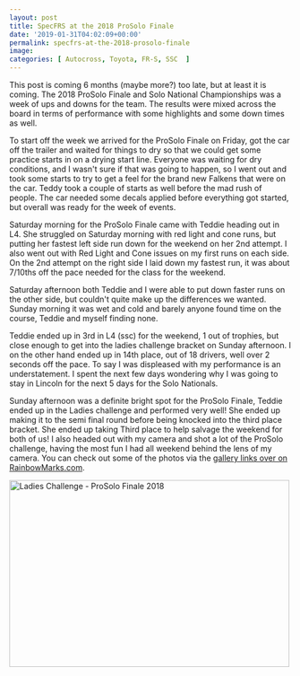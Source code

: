 ```yaml
---
layout: post
title: SpecFRS at the 2018 ProSolo Finale
date: '2019-01-31T04:02:09+00:00'
permalink: specfrs-at-the-2018-prosolo-finale
image: 
categories: [ Autocross, Toyota, FR-S, SSC  ]
---
```

This post is coming 6 months (maybe more?) too late, but at least it is coming. The 2018 ProSolo Finale and Solo National Championships was a week of ups and downs for the team. The results were mixed across the board in terms of performance with some highlights and some down times as well.

To start off the week we arrived for the ProSolo Finale on Friday, got the car off the trailer and waited for things to dry so that we could get some practice starts in on a drying start line. Everyone was waiting for dry conditions, and I wasn't sure if that was going to happen, so I went out and took some starts to try to get a feel for the brand new Falkens that were on the car. Teddy took a couple of starts as well before the mad rush of people. The car needed some decals applied before everything got started, but overall was ready for the week of events.

Saturday morning for the ProSolo Finale came with Teddie heading out in L4. She struggled on Saturday morning with red light and cone runs, but putting her fastest left side run down for the weekend on her 2nd attempt. I also went out with Red Light and Cone issues on my first runs on each side. On the 2nd attempt on the right side I laid down my fastest run, it was about 7/10ths off the pace needed for the class for the weekend.

Saturday afternoon both Teddie and I were able to put down faster runs on the other side, but couldn't quite make up the differences we wanted. Sunday morning it was wet and cold and barely anyone found time on the course, Teddie and myself finding none.

Teddie ended up in 3rd in L4 (ssc) for the weekend, 1 out of trophies, but close enough to get into the ladies challenge bracket on Sunday afternoon. I on the other hand ended up in 14th place, out of 18 drivers, well over 2 seconds off the pace. To say I was displeased with my performance is an understatement. I spent the next few days wondering why I was going to stay in Lincoln for the next 5 days for the Solo Nationals.

Sunday afternoon was a definite bright spot for the ProSolo Finale, Teddie ended up in the Ladies challenge and performed very well! She ended up making it to the semi final round before being knocked into the third place bracket. She ended up taking Third place to help salvage the weekend for both of us! I also headed out with my camera and shot a lot of the ProSolo challenge, having the most fun I had all weekend behind the lens of my camera. You can check out some of the photos via the <a href="https://rainbowmarks.com/Events" target="_blank">gallery links over on RainbowMarks.com</a>.

<a data-flickr-embed="true" href="https://www.flickr.com/photos/chammond/30715031998/in/album-72157701162224125/" title="Ladies Challenge - ProSolo Finale 2018"><img alt="Ladies Challenge - ProSolo Finale 2018" height="333" src="https://farm2.staticflickr.com/1848/30715031998_f8bfc33bb7.jpg" width="500" /></a><script async src="//embedr.flickr.com/assets/client-code.js" charset="utf-8"></script>
 
